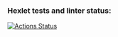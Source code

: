 ### Hexlet tests and linter status:
[![Actions Status](https://github.com/amarynets/devops-for-programmers-project-74/workflows/hexlet-check/badge.svg)](https://github.com/amarynets/devops-for-programmers-project-74/actions)